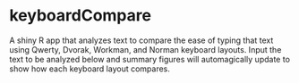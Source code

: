 # keyboardCompare
A shiny R app that analyzes text to compare the ease of typing that text using Qwerty, Dvorak, Workman, and Norman keyboard layouts. Input the text to be analyzed below and summary figures will automagically update to show how each keyboard layout compares.
